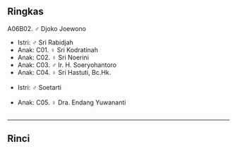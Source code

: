 ## Ringkas

A06B02. ♂ Djoko Joewono
	<br/>

*	Istri: ♂ Sri Rabidjah
	<br/>
*	Anak: C01. ♀ Sri Kodratinah
*	Anak: C02. ♀ Sri Noerini
*	Anak: C03. ♂ Ir. H. Soeryohantoro
*	Anak: C04. ♀ Sri Hastuti, Bc.Hk.
	<br/><br/>
*	Istri: ♂ Soetarti
	<br/><br/>
*	Anak: C05. ♀ Dra. Endang Yuwananti
	<br/><br/>

-- -- --

## Rinci
